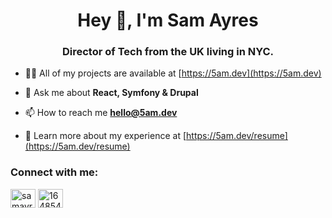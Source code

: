 <h1 align="center">Hey 👋, I'm Sam Ayres</h1>
<h3 align="center">Director of Tech from the UK living in NYC.</h3>

- 👨‍💻 All of my projects are available at [https://5am.dev](https://5am.dev)

- 💬 Ask me about **React, Symfony & Drupal**

- 📫 How to reach me **hello@5am.dev**

- 📄 Learn more about my experience at [https://5am.dev/resume](https://5am.dev/resume)

<h3 align="left">Connect with me:</h3>
<p align="left">
<a href="https://linkedin.com/in/samayres1992" target="blank"><img align="center" src="https://cdn.jsdelivr.net/npm/simple-icons@3.0.1/icons/linkedin.svg" alt="samayres1992" height="30" width="40" /></a>
<a href="https://stackoverflow.com/users/1648544" target="blank"><img align="center" src="https://cdn.jsdelivr.net/npm/simple-icons@3.0.1/icons/stackoverflow.svg" alt="1648544" height="30" width="40" /></a>
</p>
